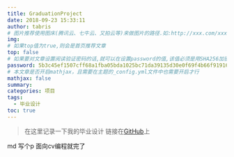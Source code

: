```yaml
---
title: GraduationProject
date: 2018-09-23 15:33:11
author: tabris
# 图片推荐使用图床(腾讯云、七牛云、又拍云等)来做图片的路径.如:http://xxx.com/xxx.jpg
img: 
# 如果top值为true,则会是首页推荐文章
top: false
# 如果要对文章设置阅读验证密码的话,就可以在设置password的值,该值必须是用SHA256加密后的密码,防止被他人识破
password: 5b3c45ef1507cff68a1fba05bda1025bc71da39135d30e0f69f4b66f919162bc
# 本文章是否开启mathjax，且需要在主题的_config.yml文件中也需要开启才行
mathjax: false
summary: 
categories: 项目
tags:
  - 毕业设计
toc: true
---
```



> 在这里记录一下我的毕业设计
> 链接在[GitHub](https://github.com/tabris233/GraduationProject)上



md 写个p 面向cv编程就完了
